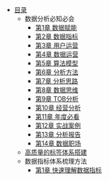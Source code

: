 * [目录](README.md)
    * 数据分析必知必会
        * [第1章 数据赋能](essential-skills-in-data-analysis/ch01.md)
        * [第2章 数据指标](essential-skills-in-data-analysis/ch02.md)
        * [第3章 用户运营](essential-skills-in-data-analysis/ch03.md)
        * [第4章 数据运营](essential-skills-in-data-analysis/ch04.md)
        * [第5章 算法模型](essential-skills-in-data-analysis/ch05.md)
        * [第6章 分析方法](essential-skills-in-data-analysis/ch06.md)
        * [第7章 分析思路](essential-skills-in-data-analysis/ch07.md)
        * [第8章 数据思维](essential-skills-in-data-analysis/ch08.md)
        * [第9章 TOB分析](essential-skills-in-data-analysis/ch09.md)
        * [第10章 经营分析](essential-skills-in-data-analysis/ch10.md)
        * [第11章 年度必看](essential-skills-in-data-analysis/ch11.md)
        * [第12章 实战案例](essential-skills-in-data-analysis/ch12.md)
        * [第13章 分析报告](essential-skills-in-data-analysis/ch13.md)
        * [第14章 数据职场](essential-skills-in-data-analysis/ch14.md)
    * [高质量的标签体系搭建](high-quality-label-system/content.md)
    * 数据指标体系梳理方法
        * [第1章 快速理解数据指标](data-indicator-system-created-methods/ch01.md)